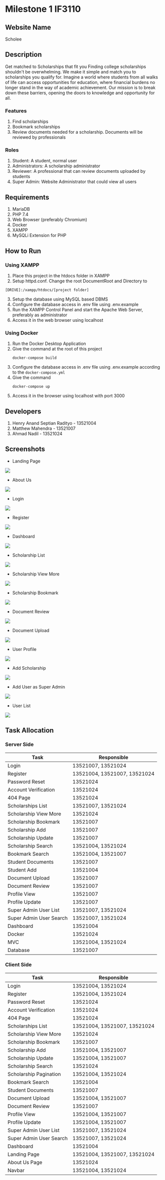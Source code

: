 # Milestone 1 IF3110
## Website Name
Scholee

## Description
Get matched to Scholarships that fit you
Finding college scholarships shouldn't be overwhelming. We make it simple and match you to scholarships you qualify for. Imagine a world where students from all walks of life can access opportunities for education, where financial burdens no longer stand in the way of academic achievement. Our mission is to break down these barriers, opening the doors to knowledge and opportunity for all.

### Features
1. Find scholarships
2. Bookmark scholarships
3. Review documents needed for a scholarship. Documents will be reviewed by professionals

### Roles
1. Student: A student, normal user
2. Administrators: A scholarship administrator
3. Reviewer: A professional that can review documents uploaded by students
4. Super Admin: Website Administrator that could view all users

## Requirements
1. MariaDB
2. PHP 7.4
3. Web Browser (preferably Chromium)
4. Docker
5. XAMPP
6. MySQLi Extension for PHP

## How to Run
### Using XAMPP
1. Place this project in the htdocs folder in XAMPP
2. Setup httpd.conf. Change the root DocumentRoot and Directory to 
```
[DRIVE]:/xampp/htdocs/[project folder] 
```
3. Setup the database using MySQL based DBMS
4. Configure the database access in .env file using .env.example
5. Run the XAMPP Control Panel and start the Apache Web Server, preferably as administrator
6. Access it in the web browser using localhost

### Using Docker
1. Run the Docker Desktop Application
2. Give the command at the root of this project
    ```
    docker-compose build
    ```
3. Configure the database access in .env file using .env.example according to the ``docker-compose.yml``
4. Give the command 
    ```
    docker-compose up
    ```
5. Access it in the browser using localhost with port 3000


## Developers
1. Henry Anand Septian Radityo - 13521004
2. Matthew Mahendra - 13521007
3. Ahmad Nadil - 13521024

## Screenshots
- Landing Page
<img src="docs/pages/landingpage.png">

- About Us
<img src="docs/pages/aboutus.png">

- Login
<img src="docs/pages/login.png">

- Register
<img src="docs/pages/register.png">

- Dashboard
<img src="docs/pages/dashboard.png">

- Scholarship List
<img src="docs/pages/scholarshiplist.png">

- Scholarship View More
<img src="docs/pages/viewmore.png">

- Scholarship Bookmark
<img src="docs/pages/bookmark.png">

- Document Review
<img src="docs/pages/review.png">

- Document Upload
<img src="docs/pages/docupload.png">

- User Profile
<img src="docs/pages/profile.png">

- Add Scholarship
<img src="docs/pages/AddBeasiswa.png">

- Add User as Super Admin
<img src="docs/pages/UserAdd.png">

- User List
<img src="docs/pages/userlist.png">

## Task Allocation 

### Server Side
| Task                  | Responsible        |
| --------------------- | ------------------ |
| Login                 | 13521007, 13521024 |
| Register              | 13521004, 13521007, 13521024 |
| Password Reset           | 13521024                   |
| Account Verification     | 13521024                   |
| 404 Page                 | 13521024                   |
| Scholarships List     | 13521007, 13521024 |
| Scholarship View More | 13521024           |
| Scholarship Bookmark  | 13521007           |
| Scholarship Add       | 13521007           |
| Scholarship Update    | 13521007           |
| Scholarship Search    | 13521004, 13521024 |
| Bookmark Search       | 13521004, 13521007 |
| Student Documents     | 13521007           |
| Student Add           | 13521004           |
| Document Upload       | 13521007           |
| Document Review       | 13521007           |
| Profile View          | 13521007           |
| Profile Update        | 13521007           |
| Super Admin User List | 13521007, 13521024 |
| Super Admin User Search| 13521007, 13521024|
| Dashboard               | 13521004         |
| Docker                | 13521024      |
| MVC               | 13521004, 13521024 |
| Database              | 13521007           |



### Client Side
| Task                     | Responsible                |
|--------------------------|----------------------------|
| Login                    | 13521004, 13521024         |
| Register                 | 13521004, 13521024         |
| Password Reset           | 13521024                   |
| Account Verification     | 13521024                   |
| 404 Page                 | 13521024                   |
| Scholarships List        | 13521004, 13521007, 13521024         |
| Scholarship View More    | 13521024                   |
| Scholarship Bookmark     | 13521007                   |
| Scholarship Add          | 13521004, 13521007                   |
| Scholarship Update       | 13521004, 13521007                   |
| Scholarship Search       | 13521024                   |
| Scholarship Pagination   | 13521004, 13521024         |
| Bookmark Search          | 13521004                   |
| Student Documents        | 13521007                   |
| Document Upload          | 13521004, 13521007                   |
| Document Review          | 13521007                   |
| Profile View             | 13521004, 13521007         |
| Profile Update           | 13521004, 13521007         |
| Super Admin User List    | 13521007, 13521024         |
| Super Admin User Search  | 13521007, 13521024         |
| Dashboard                | 13521004                   |
| Landing Page             | 13521004,  13521007, 13521024                   |
| About Us Page            | 13521024                   |
| Navbar                   | 13521004, 13521024         |
